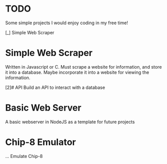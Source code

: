 # TODO
Some simple projects I would enjoy coding in my free time!

[_] Simple Web Scraper  

# Simple Web Scraper 
Written in Javascript or C.
Must scrape a website for information, and store it into a database.
Maybe incorporate it into a website for viewing the information.

[2]# API
Build an API to interact with a database

# Basic Web Server
A basic webserver in NodeJS as a template for future projects

# Chip-8 Emulator
... Emulate Chip-8
